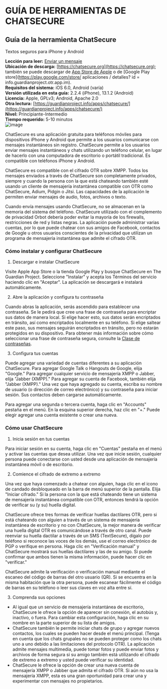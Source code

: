 [Title]: # ()
[Order]: # (0)

# GUÍA DE HERRAMIENTAS DE CHATSECURE

## Guía de la herramienta ChatSecure
Textos seguros para iPhone y Android

**Lección para leer:** [Enviar un mensaje](umbrella://lesson/sending-a-message)  
**Ubicación de descarga:** [https://chatsecure.org](https://chatsecure.org); también se puede descargar de [App Store de Apple](https://itunes.apple.com/us/app/chatsecure/id464200063) o de [Google Play store](https://play.google.com/store/ aplicaciones / detalles? id = info.guardianproject.otr.app.im).  
**Requisitos del sistema:** iOS 6.0, Android (varía)  
**Versión utilizada en esta guía:** 2.2.4 (iPhone), 13.1.2 (Android)  
**Licencia:** Apple, GPLv3; Android, Apache 2.0  
**Otra lectura:** [https://guardianproject.info/apps/chatsecure/](https://guardianproject.info/apps/chatsecure/)  
**Nivel:** Principiante-Intermedio  
**Tiempo requerido:** 5-10 minutos  
![image](tool_chatsecure.png)

ChatSecure es una aplicación gratuita para teléfonos móviles para dispositivos iPhone y Android que permite a los usuarios comunicarse con mensajes instantáneos sin registro. ChatSecure permite a los usuarios enviar mensajes instantáneos y chats utilizando un teléfono celular, en lugar de hacerlo con una computadora de escritorio o portátil tradicional. Es compatible con teléfonos iPhone y Android.

ChatSecure es compatible con el cifrado OTR sobre XMPP. Todos los mensajes enviados a través de ChatSecure son completamente privados, siempre y cuando la persona con la que está chateando también esté usando un cliente de mensajería instantánea compatible con OTR como ChatSecure, Adium, Pidgin o Jitsi. Las capacidades de la aplicación le permiten enviar mensajes de audio, fotos, archivos o texto.

Cuando envía mensajes usando ChatSecure, no se almacenan en la memoria del sistema del teléfono. ChatSecure utilizado con el complemento de privacidad Orbot debería poder evitar la mayoría de los firewalls, restricciones de red y listas negras. La aplicación puede administrar varias cuentas, por lo que puede chatear con sus amigos de Facebook, contactos de Google u otros usuarios conscientes de la privacidad que utilizan un programa de mensajería instantánea que admite el cifrado OTR.

### Cómo instalar y configurar ChatSecure

1. Descargar e instalar ChatSecure

Visite Apple App Store o la tienda Google Play y busque ChatSecure en The Guardian Project. Seleccione "Instalar" y acepta los Términos del servicio haciendo clic en "Aceptar". La aplicación se descargará e instalará automáticamente.

2. Abre la aplicación y configura tu contraseña

Cuando abras la aplicación, serás ascendido para establecer una contraseña. Se le pedirá que cree una frase de contraseña para encriptar sus datos de manera local. Si elige hacer esto, sus datos serán encriptados en tránsito, así como encriptados localmente en su teléfono.
Si elige saltear este paso, sus mensajes seguirán encriptados en tránsito, pero no estarán protegidos en su dispositivo. Para obtener más información sobre cómo seleccionar una frase de contraseña segura, consulte la [Clase de contraseñas](umbrella://lesson/passwords).

3. Configura tus cuentas

Puede agregar una variedad de cuentas diferentes a su aplicación ChatSecure. Para agregar Google Talk o Hangouts de Google, elija "Google." Para agregar cualquier servicio de mensajería XMPP o Jabber, elija "Jabber (XMPP)." Para agregar su cuenta de Facebook, también elija "Jabber (XMPP)."
Una vez que haya agregado su cuenta, escriba su nombre de usuario (o dirección de correo electrónico) y su contraseña para iniciar sesión. Sus contactos deben cargarse automáticamente.

Para agregar una segunda o tercera cuenta, haga clic en "Accounts" pestaña en el menú. En la esquina superior derecha, haz clic en "+." Puede elegir agregar una cuenta existente o crear una nueva.

### Cómo usar ChatSecure

1. Inicia sesión en tus cuentas

Para iniciar sesión en su cuenta, haga clic en "Cuentas" pestaña en el menú y activar las cuentas que desea utilizar. Una vez que inicie sesión, cualquier persona puede conectarse con usted desde una aplicación de mensajería instantánea móvil o de escritorio.

2. Comience el cifrado de extremo a extremo

Una vez que haya comenzado a chatear con alguien, haga clic en el icono de candado desbloqueado en la barra de menú superior de la pantalla. Elija "Iniciar cifrado." Si la persona con la que está chateando tiene un sistema de mensajería instantánea compatible con OTR, entonces tendrá la opción de verificar su (y su) huella digital.

ChatSecure ofrece tres formas de verificar huellas dactilares OTR, pero si está chateando con alguien a través de un sistema de mensajería instantánea de escritorio y no con ChatSecure, la mejor manera de verificar una huella digital OTR es comunicándose a través de otro canal. Puede reenviar su huella dactilar a través de un SMS (TextSecure), dígalo por teléfono si reconoce las voces de los demás, use el correo electrónico de PGP o verifique en persona. Haga clic en "Verificación manual" y ChatSecure mostrará sus huellas dactilares y las de su amigo. Si puede confirmar que ambos tienen la misma información, puede hacer clic en "verificar."

ChatSecure admite la verificación o verificación manual mediante el escaneo del código de barras del otro usuario (QR). Si se encuentra en la misma habitación que la otra persona, puede escanear fácilmente el código de barras en su teléfono o leer sus claves en voz alta entre sí.

3. Comprenda sus opciones

- Al igual que un servicio de mensajería instantánea de escritorio, ChatSecure le ofrece la opción de aparecer sin conexión, el autobús y, inactivo, o fuera. Para cambiar esta configuración, haga clic en su nombre en la parte superior de su lista de amigos. 
- ChatSecure también le permite iniciar chats de grupo y agregar nuevos contactos, los cuales se pueden hacer desde el menú principal. (Tenga en cuenta que los chats grupales no se pueden proteger como los chats uno a uno debido a las limitaciones del protocolo OTR). La aplicación admite mensajes multimedia, puede tomar fotos y puede enviar fotos y archivos de forma segura si su amigo también está utilizando el cifrado de extremo a extremo y usted puede verificar su identidad. 
- ChatSecure le ofrece la opción de crear una nueva cuenta de mensajería XMPP o Jabber que admita el cifrado OTR. Si aún no usa la mensajería XMPP, esta es una gran oportunidad para crear una y experimentar con mensajes no propietarios.

